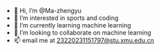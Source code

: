 - 👋 Hi, I’m @Ma-zhengyu
- 👀 I’m interested in sports and coding
- 🌱 I’m currently learning machine learning
- 💞️ I’m looking to collaborate on machine learning
- 📫 email me at 23220231151797@stu.xmu.edu.cn

<!---
Ma-zhengyu/Ma-zhengyu is a ✨ special ✨ repository because its `README.md` (this file) appears on your GitHub profile.
You can click the Preview link to take a look at your changes.
--->
